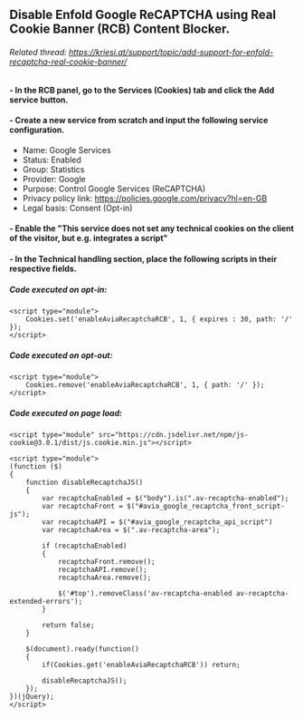 ##  Disable Enfold Google ReCAPTCHA using Real Cookie Banner (RCB) Content Blocker.

###### Related thread: _https://kriesi.at/support/topic/add-support-for-enfold-recaptcha-real-cookie-banner/_

#### - In the RCB panel, go to the Services (Cookies) tab and click the Add service button.

#### - Create a new service from scratch and input the following service configuration.

 - Name: Google Services
 - Status: Enabled
 - Group: Statistics
 - Provider: Google
 - Purpose: Control Google Services (ReCAPTCHA)
 - Privacy policy link: https://policies.google.com/privacy?hl=en-GB
 - Legal basis: Consent (Opt-in)
 
#### - Enable the "This service does not set any technical cookies on the client of the visitor, but e.g. integrates a script"

#### - In the Technical handling section, place the following scripts in their respective fields.

##### Code executed on opt-in:

```
<script type="module">
	Cookies.set('enableAviaRecaptchaRCB', 1, { expires : 30, path: '/' });
</script>
```


##### Code executed on opt-out:

```
<script type="module">
	Cookies.remove('enableAviaRecaptchaRCB', 1, { path: '/' });
</script>
```

##### Code executed on page load:

```
<script type="module" src="https://cdn.jsdelivr.net/npm/js-cookie@3.0.1/dist/js.cookie.min.js"></script>

<script type="module">
(function ($)
{
	function disableRecaptchaJS()
	{
		var recaptchaEnabled = $("body").is(".av-recaptcha-enabled");
		var recaptchaFront = $("#avia_google_recaptcha_front_script-js");
		var recaptchaAPI = $("#avia_google_recaptcha_api_script")
		var recaptchaArea = $(".av-recaptcha-area");

		if (recaptchaEnabled)
		{
			recaptchaFront.remove();
			recaptchaAPI.remove();
			recaptchaArea.remove();

			$('#top').removeClass('av-recaptcha-enabled av-recaptcha-extended-errors');
		} 

		return false;
	}

	$(document).ready(function() 
	{
		if(Cookies.get('enableAviaRecaptchaRCB')) return;

		disableRecaptchaJS();
	});
})(jQuery);
</script>
```
